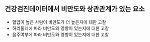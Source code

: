 ## 건강검진데이터에서 비만도와 상관관계가 있는 요소
- 혈압이 높은 사람이 비만도가 더 높은지에 대한 고찰
- 허리둘레에 따라 비만도와 영향이 있는지에 대한 고찰
- 음주여부에 따라 비만도와 영향이 있는지에 대한 고찰
